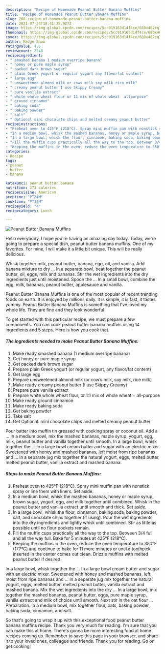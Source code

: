```yaml
---
description: "Recipe of Homemade Peanut Butter Banana Muffins"
title: "Recipe of Homemade Peanut Butter Banana Muffins"
slug: 268-recipe-of-homemade-peanut-butter-banana-muffins
date: 2021-07-24T18:41:35.927Z
image: https://img-global.cpcdn.com/recipes/5cc919163d14f4ce/680x482cq70/peanut-butter-banana-muffins-recipe-main-photo.jpg
thumbnail: https://img-global.cpcdn.com/recipes/5cc919163d14f4ce/680x482cq70/peanut-butter-banana-muffins-recipe-main-photo.jpg
cover: https://img-global.cpcdn.com/recipes/5cc919163d14f4ce/680x482cq70/peanut-butter-banana-muffins-recipe-main-photo.jpg
author: Madge Shaw
ratingvalue: 4.6
reviewcount: 2248
recipeingredient:
- " smashed banana 1 medium overripe banana"
- " honey or pure maple syrup"
- " packed dark brown sugar"
- " plain Greek yogurt or regular yogurt any flavorfat content"
- " large egg"
- " unsweetened almond milk or cows milk soy milk rice milk"
- " creamy peanut butter I use Skippy Creamy"
- " pure vanilla extract"
- " white whole wheat flour or 11 mix of whole wheat  allpurpose"
- " ground cinnamon"
- " baking soda"
- " baking powder"
- " salt"
- " Optional mini chocolate chips and melted creamy peanut butter"
recipeinstructions:
- "Preheat oven to 425°F (218°C). Spray mini muffin pan with nonstick spray or line them with liners. Set aside."
- "In a medium bowl, whisk the mashed bananas, honey or maple syrup, brown sugar, yogurt, egg, and milk together until combined. Whisk in the peanut butter and vanilla extract until smooth and thick. Set aside."
- "In a large bowl, whisk the flour, cinnamon, baking soda, baking powder, salt, and chocolate chips together (if using). Pour the wet ingredients into the dry ingredients and lightly whisk until combined. Stir as little as possible until no flour pockets remain."
- "Fill the muffin cups practically all the way to the top. Between 3/4 full and all the way full. Bake for 5 minutes at 425°F (218°C)."
- "Keeping the muffins in the oven, reduce the oven temperature to 350°F (177°C) and continue to bake for 11 more minutes or until a toothpick inserted in the center comes out clean. Drizzle muffins with melted peanut butter if desired."
categories:
- Recipe
tags:
- peanut
- butter
- banana

katakunci: peanut butter banana 
nutrition: 273 calories
recipecuisine: American
preptime: "PT24M"
cooktime: "PT32M"
recipeyield: "4"
recipecategory: Lunch

---
```



![Peanut Butter Banana Muffins](https://img-global.cpcdn.com/recipes/5cc919163d14f4ce/680x482cq70/peanut-butter-banana-muffins-recipe-main-photo.jpg)

Hello everybody, I hope you're having an amazing day today. Today, we're going to prepare a special dish, peanut butter banana muffins. One of my favorites. For mine, I will make it a little bit unique. This will be really delicious.

Whisk together milk, peanut butter, banana, egg, oil, and vanilla. Add banana mixture to dry … In a separate bowl, beat together the peanut butter, oil, eggs, milk and bananas. Stir the wet ingredients into the dry ingredients just until moistened. Spoon the … In a small bowl, combine the egg, milk, bananas, peanut butter, applesauce and vanilla.

Peanut Butter Banana Muffins is one of the most popular of recent trending foods on earth. It is enjoyed by millions daily. It is simple, it is fast, it tastes yummy. Peanut Butter Banana Muffins is something that I've loved my whole life. They are fine and they look wonderful.


To get started with this particular recipe, we must prepare a few components. You can cook peanut butter banana muffins using 14 ingredients and 5 steps. Here is how you cook that.

<!--inarticleads1-->

##### The ingredients needed to make Peanut Butter Banana Muffins:

1. Make ready  smashed banana (1 medium overripe banana)
1. Get  honey or pure maple syrup
1. Get  packed dark brown sugar
1. Prepare  plain Greek yogurt (or regular yogurt, any flavor/fat content)
1. Get  large egg
1. Prepare  unsweetened almond milk (or cow’s milk, soy milk, rice milk)
1. Make ready  creamy peanut butter (I use Skippy Creamy)
1. Prepare  pure vanilla extract
1. Prepare  white whole wheat flour, or 1:1 mix of whole wheat + all-purpose
1. Make ready  ground cinnamon
1. Make ready  baking soda
1. Get  baking powder
1. Take  salt
1. Get  Optional: mini chocolate chips and melted creamy peanut butter


Pour batter into muffin tin greased with cooking spray or coconut oil. Add a … In a medium bowl, mix the mashed bananas, maple syrup, yogurt, egg, milk, peanut butter and vanilla together until smooth. In a large bowl, whisk together the … In a large bowl cream butter and sugar with an electric mixer. Sweetened with honey and mashed bananas, left moist from ripe bananas and … In a separate jug mix together the natural yogurt, eggs, melted butter, melted peanut butter, vanilla extract and mashed banana. 

<!--inarticleads2-->

##### Steps to make Peanut Butter Banana Muffins:

1. Preheat oven to 425°F (218°C). Spray mini muffin pan with nonstick spray or line them with liners. Set aside.
1. In a medium bowl, whisk the mashed bananas, honey or maple syrup, brown sugar, yogurt, egg, and milk together until combined. Whisk in the peanut butter and vanilla extract until smooth and thick. Set aside.
1. In a large bowl, whisk the flour, cinnamon, baking soda, baking powder, salt, and chocolate chips together (if using). Pour the wet ingredients into the dry ingredients and lightly whisk until combined. Stir as little as possible until no flour pockets remain.
1. Fill the muffin cups practically all the way to the top. Between 3/4 full and all the way full. Bake for 5 minutes at 425°F (218°C).
1. Keeping the muffins in the oven, reduce the oven temperature to 350°F (177°C) and continue to bake for 11 more minutes or until a toothpick inserted in the center comes out clean. Drizzle muffins with melted peanut butter if desired.


In a large bowl, whisk together the … In a large bowl cream butter and sugar with an electric mixer. Sweetened with honey and mashed bananas, left moist from ripe bananas and … In a separate jug mix together the natural yogurt, eggs, melted butter, melted peanut butter, vanilla extract and mashed banana. Mix the wet ingredients into the dry … In a large bowl, mix together the mashed bananas, peanut butter, eggs, pure maple syrup, vanilla extract and milk of choice until smooth. Next stir in the oat flour … Preparation. In a medium bowl, mix together flour, oats, baking powder, baking soda, cinnamon, and salt. 

So that's going to wrap it up with this exceptional food peanut butter banana muffins recipe. Thank you very much for reading. I'm sure that you can make this at home. There's gonna be more interesting food at home recipes coming up. Remember to save this page in your browser, and share it to your loved ones, colleague and friends. Thank you for reading. Go on get cooking!
